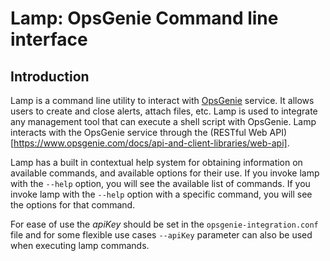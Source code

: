 # Lamp: OpsGenie Command line interface

## Introduction
Lamp is a command line utility to interact with [OpsGenie](http://www.opsgenie.com) service. It allows users to create and close alerts, attach files, etc. 
Lamp is used to integrate any management tool that can execute a shell script with OpsGenie. Lamp interacts with the OpsGenie service through the 
(RESTful Web API)[https://www.opsgenie.com/docs/api-and-client-libraries/web-api].

Lamp has a built in contextual help system for obtaining information on available commands, and available options for their use.  If you invoke lamp with the `--help` option, 
you will see the available list of commands. If you invoke lamp with the `--help` option with a specific command, you will see the options for that command.

For ease of use the *apiKey* should be set in the `opsgenie-integration.conf` file and for some flexible use cases `--apiKey` parameter can also be used 
when executing lamp commands.

